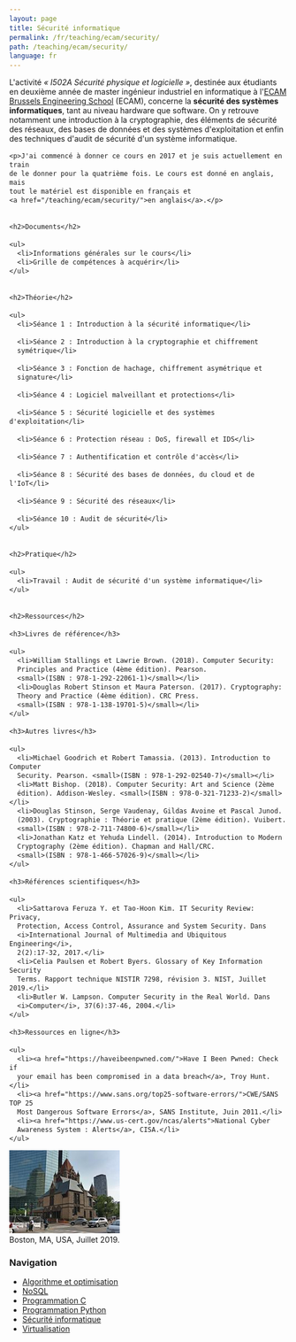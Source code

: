 ```yaml
---
layout: page
title: Sécurité informatique
permalink: /fr/teaching/ecam/security/
path: /teaching/ecam/security/
language: fr
---
```


<div class="page-col-wrapper">
  <div class="page-col page-col-1">
    <p>L'activité <i>« I502A Sécurité physique et logicielle »</i>, destinée
    aux étudiants en deuxième année de master ingénieur industriel en
    informatique à l'<a href="https://www.vinci.be/fr-be/ecam">ECAM Brussels
    Engineering School</a> (ECAM), concerne la <b>sécurité des systèmes
    informatiques</b>, tant au niveau hardware que software. On y retrouve
    notamment une introduction à la cryptographie, des éléments de sécurité des
    réseaux, des bases de données et des systèmes d'exploitation et enfin des
    techniques d'audit de sécurité d'un système informatique.</p>

    <p>J'ai commencé à donner ce cours en 2017 et je suis actuellement en train
    de le donner pour la quatrième fois. Le cours est donné en anglais, mais
    tout le matériel est disponible en français et
    <a href="/teaching/ecam/security/">en anglais</a>.</p>


    <h2>Documents</h2>

    <ul>
      <li>Informations générales sur le cours</li>
      <li>Grille de compétences à acquérir</li>
    </ul>


    <h2>Théorie</h2>

    <ul>
      <li>Séance 1 : Introduction à la sécurité informatique</li>

      <li>Séance 2 : Introduction à la cryptographie et chiffrement
      symétrique</li>

      <li>Séance 3 : Fonction de hachage, chiffrement asymétrique et
      signature</li>

      <li>Séance 4 : Logiciel malveillant et protections</li>

      <li>Séance 5 : Sécurité logicielle et des systèmes d'exploitation</li>

      <li>Séance 6 : Protection réseau : DoS, firewall et IDS</li>

      <li>Séance 7 : Authentification et contrôle d'accès</li>

      <li>Séance 8 : Sécurité des bases de données, du cloud et de l'IoT</li>

      <li>Séance 9 : Sécurité des réseaux</li>

      <li>Séance 10 : Audit de sécurité</li>
    </ul>


    <h2>Pratique</h2>

    <ul>
      <li>Travail : Audit de sécurité d'un système informatique</li>
    </ul>


    <h2>Ressources</h2>

    <h3>Livres de référence</h3>

    <ul>
      <li>William Stallings et Lawrie Brown. (2018). Computer Security:
      Principles and Practice (4ème édition). Pearson.
      <small>(ISBN : 978-1-292-22061-1)</small></li>
      <li>Douglas Robert Stinson et Maura Paterson. (2017). Cryptography:
      Theory and Practice (4ème édition). CRC Press.
      <small>(ISBN : 978-1-138-19701-5)</small></li>
    </ul>

    <h3>Autres livres</h3>

    <ul>
      <li>Michael Goodrich et Robert Tamassia. (2013). Introduction to Computer
      Security. Pearson. <small>(ISBN : 978-1-292-02540-7)</small></li>
      <li>Matt Bishop. (2018). Computer Security: Art and Science (2ème
      édition). Addison-Wesley. <small>(ISBN : 978-0-321-71233-2)</small></li>
      <li>Douglas Stinson, Serge Vaudenay, Gildas Avoine et Pascal Junod.
      (2003). Cryptographie : Théorie et pratique (2ème édition). Vuibert.
      <small>(ISBN : 978-2-711-74800-6)</small></li>
      <li>Jonathan Katz et Yehuda Lindell. (2014). Introduction to Modern
      Cryptography (2ème édition). Chapman and Hall/CRC.
      <small>(ISBN : 978-1-466-57026-9)</small></li>
    </ul>

    <h3>Références scientifiques</h3>

    <ul>
      <li>Sattarova Feruza Y. et Tao-Hoon Kim. IT Security Review: Privacy,
      Protection, Access Control, Assurance and System Security. Dans
      <i>International Journal of Multimedia and Ubiquitous Engineering</i>,
      2(2):17-32, 2017.</li>
      <li>Celia Paulsen et Robert Byers. Glossary of Key Information Security
      Terms. Rapport technique NISTIR 7298, révision 3. NIST, Juillet 2019.</li>
      <li>Butler W. Lampson. Computer Security in the Real World. Dans
      <i>Computer</i>, 37(6):37-46, 2004.</li>
    </ul>

    <h3>Ressources en ligne</h3>

    <ul>
      <li><a href="https://haveibeenpwned.com/">Have I Been Pwned: Check if
      your email has been compromised in a data breach</a>, Troy Hunt.</li>
      <li><a href="https://www.sans.org/top25-software-errors/">CWE/SANS TOP 25
      Most Dangerous Software Errors</a>, SANS Institute, Juin 2011.</li>
      <li><a href="https://www.us-cert.gov/ncas/alerts">National Cyber
      Awareness System : Alerts</a>, CISA.</li>
    </ul>
  </div>
  <div class="page-col page-col-2">
    <p><img src="/images/boston.jpg" alt="Boston, MA, USA, Juillet
    2019." width="200" height="150"><br>
    Boston, MA, USA, Juillet 2019.</p>
    <h3>Navigation</h3>
    <ul class="navigation">
      <li><a href="/fr/teaching/ecam/algopti/">Algorithme et
      optimisation</a></li>
      <li><a href="/fr/teaching/ecam/nosql/">NoSQL</a></li>
      <li><a href="/fr/teaching/ecam/c/">Programmation C</a></li>
      <li><a href="/fr/teaching/ecam/python/">Programmation Python</a></li>
      <li><a href="/fr/teaching/ecam/security/">Sécurité informatique</a></li>
      <li><a href="/fr/teaching/ecam/virtualisation/">Virtualisation</a></li>
    </ul>
  </div>
</div>

